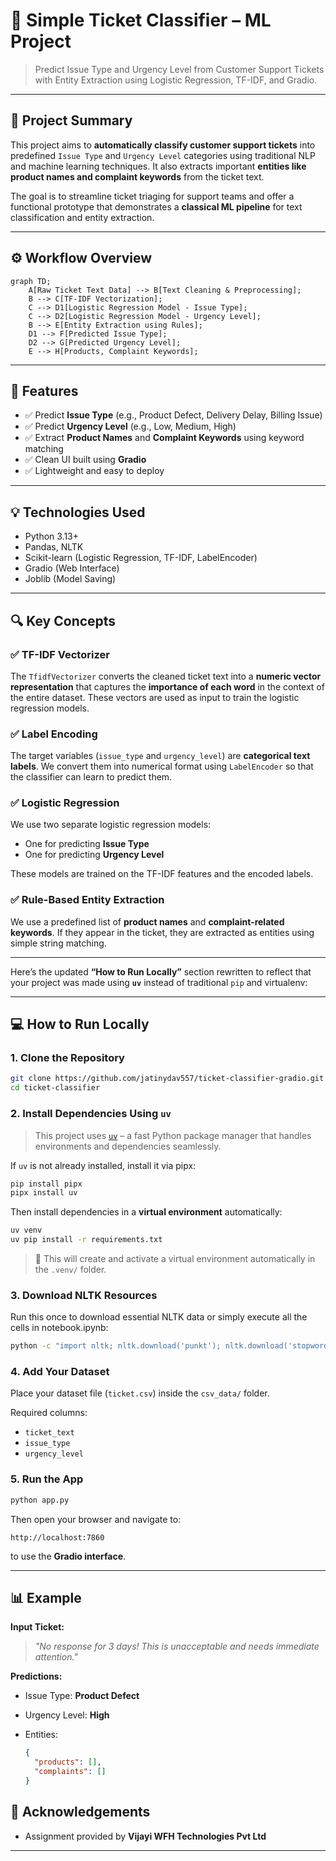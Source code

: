 # 🧾 Simple Ticket Classifier – ML Project

> Predict Issue Type and Urgency Level from Customer Support Tickets with Entity Extraction using Logistic Regression, TF-IDF, and Gradio.

---

## 📝 Project Summary

This project aims to **automatically classify customer support tickets** into predefined `Issue Type` and `Urgency Level` categories using traditional NLP and machine learning techniques. It also extracts important **entities like product names and complaint keywords** from the ticket text.

The goal is to streamline ticket triaging for support teams and offer a functional prototype that demonstrates a **classical ML pipeline** for text classification and entity extraction.

---

## ⚙️ Workflow Overview

```mermaid
graph TD;
    A[Raw Ticket Text Data] --> B[Text Cleaning & Preprocessing];
    B --> C[TF-IDF Vectorization];
    C --> D1[Logistic Regression Model - Issue Type];
    C --> D2[Logistic Regression Model - Urgency Level];
    B --> E[Entity Extraction using Rules];
    D1 --> F[Predicted Issue Type];
    D2 --> G[Predicted Urgency Level];
    E --> H[Products, Complaint Keywords];
```

---

## 📌 Features

* ✅ Predict **Issue Type** (e.g., Product Defect, Delivery Delay, Billing Issue)
* ✅ Predict **Urgency Level** (e.g., Low, Medium, High)
* ✅ Extract **Product Names** and **Complaint Keywords** using keyword matching
* ✅ Clean UI built using **Gradio**
* ✅ Lightweight and easy to deploy

---

## 💡 Technologies Used

* Python 3.13+
* Pandas, NLTK
* Scikit-learn (Logistic Regression, TF-IDF, LabelEncoder)
* Gradio (Web Interface)
* Joblib (Model Saving)

---

## 🔍 Key Concepts

### ✅ TF-IDF Vectorizer

The `TfidfVectorizer` converts the cleaned ticket text into a **numeric vector representation** that captures the **importance of each word** in the context of the entire dataset. These vectors are used as input to train the logistic regression models.

### ✅ Label Encoding

The target variables (`issue_type` and `urgency_level`) are **categorical text labels**. We convert them into numerical format using `LabelEncoder` so that the classifier can learn to predict them.

### ✅ Logistic Regression

We use two separate logistic regression models:

* One for predicting **Issue Type**
* One for predicting **Urgency Level**

These models are trained on the TF-IDF features and the encoded labels.

### ✅ Rule-Based Entity Extraction

We use a predefined list of **product names** and **complaint-related keywords**. If they appear in the ticket, they are extracted as entities using simple string matching.

---

Here’s the updated **“How to Run Locally”** section rewritten to reflect that your project was made using **`uv`** instead of traditional `pip` and virtualenv:

---

## 💻 How to Run Locally

### 1. Clone the Repository

```bash
git clone https://github.com/jatinydav557/ticket-classifier-gradio.git
cd ticket-classifier
```

### 2. Install Dependencies Using `uv`

> This project uses [`uv`](https://github.com/astral-sh/uv) – a fast Python package manager that handles environments and dependencies seamlessly.

If `uv` is not already installed, install it via pipx:

```bash
pip install pipx
pipx install uv
```

Then install dependencies in a **virtual environment** automatically:

```bash
uv venv
uv pip install -r requirements.txt
```

> 🔄 This will create and activate a virtual environment automatically in the `.venv/` folder.

### 3. Download NLTK Resources

Run this once to download essential NLTK data or simply execute all the cells in notebook.ipynb:

```bash
python -c "import nltk; nltk.download('punkt'); nltk.download('stopwords'); nltk.download('wordnet')"
```

### 4. Add Your Dataset

Place your dataset file (`ticket.csv`) inside the `csv_data/` folder.

Required columns:

* `ticket_text`
* `issue_type`
* `urgency_level`

### 5. Run the App

```bash
python app.py
```

Then open your browser and navigate to:

```
http://localhost:7860
```

to use the **Gradio interface**.

---


## 📊 Example

**Input Ticket:**

> *"No response for 3 days! This is unacceptable and needs immediate attention."*

**Predictions:**

* Issue Type: **Product Defect**
* Urgency Level: **High**
* Entities:

  ```json
  {
    "products": [],
    "complaints": []
  }
  ```

## 🤝 Acknowledgements

* Assignment provided by **Vijayi WFH Technologies Pvt Ltd**
---

